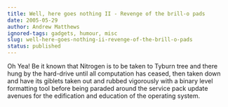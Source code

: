 ```yaml
---
title: Well, here goes nothing II - Revenge of the brill-o pads
date: 2005-05-29
author: Andrew Matthews
ignored-tags: gadgets, humour, misc
slug: well-here-goes-nothing-ii-revenge-of-the-brill-o-pads
status: published
---
```


Oh Yea! Be it known that Nitrogen is to be taken to Tyburn tree and there hung by the hard-drive until all computation has ceased, then taken down and have its giblets taken out and rubbed vigorously with a binary level formatting tool before being paraded around the service pack update avenues for the edification and education of the operating system.
